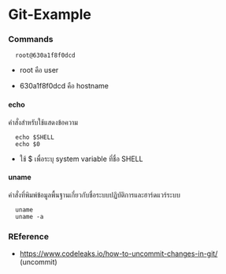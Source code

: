 # Git-Example

### Commands

      root@630a1f8f0dcd 
   
- root คือ user 

- 630a1f8f0dcd คือ hostname

#### echo

คำสั่งสำหรับใช้แสดงข้อความ

      echo $SHELL
      echo $0
      
- ใช้ $ เพื่อระบุ system variable ที่ชื่อ SHELL

#### uname

คำสั่งที่พิมพ์ข้อมูลพื้นฐานเกี่ยวกับชื่อระบบปฏิบัติการและฮาร์ดแวร์ระบบ

      uname
      uname -a


### REference

- https://www.codeleaks.io/how-to-uncommit-changes-in-git/ (uncommit)


